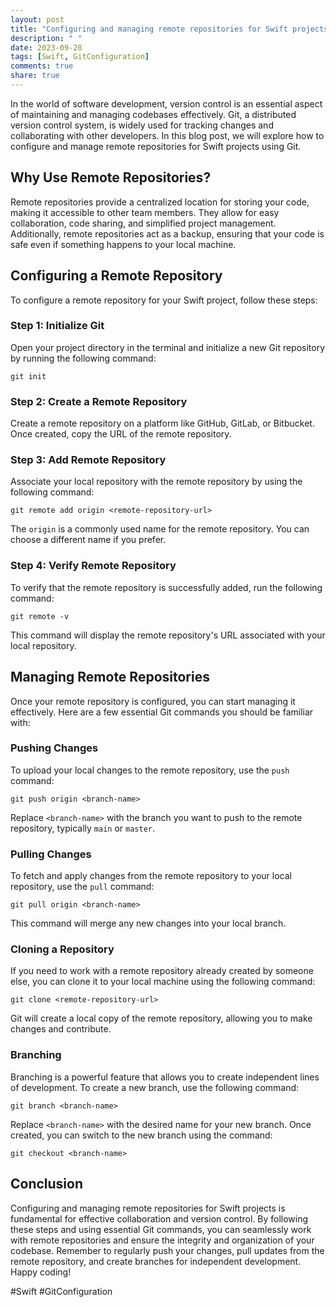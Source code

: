 ```yaml
---
layout: post
title: "Configuring and managing remote repositories for Swift projects"
description: " "
date: 2023-09-28
tags: [Swift, GitConfiguration]
comments: true
share: true
---
```


In the world of software development, version control is an essential aspect of maintaining and managing codebases effectively. Git, a distributed version control system, is widely used for tracking changes and collaborating with other developers. In this blog post, we will explore how to configure and manage remote repositories for Swift projects using Git.

## Why Use Remote Repositories?

Remote repositories provide a centralized location for storing your code, making it accessible to other team members. They allow for easy collaboration, code sharing, and simplified project management. Additionally, remote repositories act as a backup, ensuring that your code is safe even if something happens to your local machine.

## Configuring a Remote Repository

To configure a remote repository for your Swift project, follow these steps:

### Step 1: Initialize Git

Open your project directory in the terminal and initialize a new Git repository by running the following command:

```shell
git init
```

### Step 2: Create a Remote Repository

Create a remote repository on a platform like GitHub, GitLab, or Bitbucket. Once created, copy the URL of the remote repository.

### Step 3: Add Remote Repository

Associate your local repository with the remote repository by using the following command:

```shell
git remote add origin <remote-repository-url>
```

The `origin` is a commonly used name for the remote repository. You can choose a different name if you prefer.

### Step 4: Verify Remote Repository

To verify that the remote repository is successfully added, run the following command:

```shell
git remote -v
```

This command will display the remote repository's URL associated with your local repository.

## Managing Remote Repositories

Once your remote repository is configured, you can start managing it effectively. Here are a few essential Git commands you should be familiar with:

### Pushing Changes

To upload your local changes to the remote repository, use the `push` command:

```shell
git push origin <branch-name>
```

Replace `<branch-name>` with the branch you want to push to the remote repository, typically `main` or `master`.

### Pulling Changes

To fetch and apply changes from the remote repository to your local repository, use the `pull` command:

```shell
git pull origin <branch-name>
```

This command will merge any new changes into your local branch.

### Cloning a Repository

If you need to work with a remote repository already created by someone else, you can clone it to your local machine using the following command:

```shell
git clone <remote-repository-url>
```

Git will create a local copy of the remote repository, allowing you to make changes and contribute.

### Branching

Branching is a powerful feature that allows you to create independent lines of development. To create a new branch, use the following command:

```shell
git branch <branch-name>
```

Replace `<branch-name>` with the desired name for your new branch. Once created, you can switch to the new branch using the command:

```shell
git checkout <branch-name>
```

## Conclusion

Configuring and managing remote repositories for Swift projects is fundamental for effective collaboration and version control. By following these steps and using essential Git commands, you can seamlessly work with remote repositories and ensure the integrity and organization of your codebase. Remember to regularly push your changes, pull updates from the remote repository, and create branches for independent development. Happy coding!

#Swift #GitConfiguration